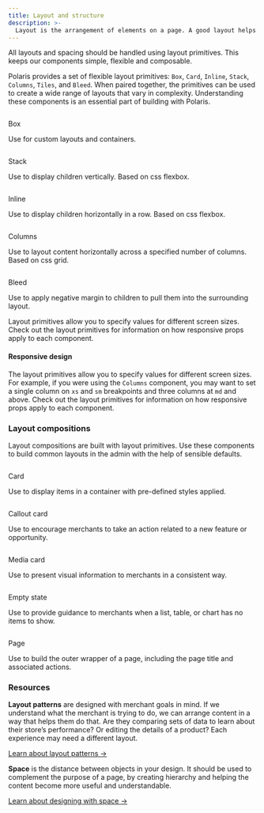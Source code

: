 ```yaml
---
title: Layout and structure
description: >-
  Layout is the arrangement of elements on a page. A good layout helps merchants understand and find information to complete their goals. Learn how to use Polaris layout primitives to build a wide range of layouts.
---
```


All layouts and spacing should be handled using layout primitives. This keeps our components simple, flexible and composable.

Polaris provides a set of flexible layout primitives: `Box`, `Card`, `Inline`, `Stack`, `Columns`, `Tiles`, and `Bleed`. When paired together, the primitives can be used to create a wide range of layouts that vary in complexity. Understanding these components is an essential part of building with Polaris.

<div class="components-grid">
  <div>
    <img src="/images/components/layout-and-structure/box.png" alt="" />
    <p>Box</p>
    <p>Use for custom layouts and containers.</p>
  </div>
  <div>
    <img src="/images/components/layout-and-structure/stack.png" alt="" />
    <p>Stack</p>
    <p>Use to display children vertically. Based on css flexbox.</p>
  </div>
  <div>
    <img src="/images/components/layout-and-structure/inline.png" alt="" />
    <p>Inline</p>
    <p>Use to display children horizontally in a row. Based on css flexbox.</p>
  </div>
  <div>
    <img src="/images/components/layout-and-structure/columns.png" alt="" />
    <p>Columns</p>
    <p>Use to layout content horizontally across a specified number of columns. Based on css grid.</p>
  </div>
  <div>
    <img src="/images/components/layout-and-structure/bleed.png" alt="" />
    <p>Bleed</p>
    <p>Use to apply negative margin to children to pull them into the surrounding layout.</p>
  </div>
</div>

<!-- tip -->

Layout primitives allow you to specify values for different screen sizes. Check out the layout primitives for information on how responsive props apply to each component.

<!-- end -->

#### Responsive design

The layout primitives allow you to specify values for different screen sizes.
For example, if you were using the `Columns` component, you may want to set a single column on `xs` and `sm` breakpoints and three columns at `md` and above.
Check out the layout primitives for information on how responsive props apply to each component.

### Layout compositions

Layout compositions are built with layout primitives. Use these components to build common layouts in the admin with the help of sensible defaults.

<div class="components-grid">
  <div>
    <img src="/images/components/layout-and-structure/card.png" alt="" />
    <p>Card</p>
    <p>Use to display items in a container with pre-defined styles applied.</p>
  </div>
  <div>
    <img src="/images/components/layout-and-structure/callout-card.png" alt="" />
    <p>Callout card</p>
    <p>Use to encourage merchants to take an action related to a new feature or opportunity.</p>
  </div>
  <div>
    <img src="/images/components/layout-and-structure/media-card.png" alt="" />
    <p>Media card</p>
    <p>Use to present visual information to merchants in a consistent way.</p>
  </div>
  <div>
    <img src="/images/components/layout-and-structure/empty-state.png" alt="" />
    <p>Empty state</p>
    <p>Use to provide guidance to merchants when a list, table, or chart has no items to show.</p>
  </div>
  <div>
    <img src="/images/components/layout-and-structure/page.png" alt="" />
    <p>Page</p>
    <p>Use to build the outer wrapper of a page, including the page title and associated actions.</p>
  </div>
</div>

### Resources

**Layout patterns** are designed with merchant goals in mind. If we understand what the merchant is trying to do, we can arrange content in a way that helps them do that. Are they comparing sets of data to learn about their store’s performance? Or editing the details of a product? Each experience may need a different layout.

<!-- TODO: Get link -->

[Learn about layout patterns ->]()

**Space** is the distance between objects in your design. It should be used to complement the purpose of a page, by creating hierarchy and helping the content become more useful and understandable.

<!-- TODO: Get link -->

[Learn about designing with space ->]()
